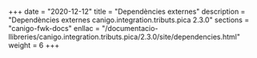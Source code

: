 +++
date        = "2020-12-12"
title       = "Dependències externes"
description = "Dependències externes canigo.integration.tributs.pica 2.3.0"
sections    = "canigo-fwk-docs"
enllac		= "/documentacio-llibreries/canigo.integration.tributs.pica/2.3.0/site/dependencies.html"
weight		= 6
+++
